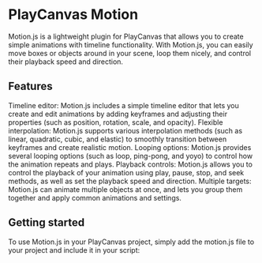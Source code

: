 # PlayCanvas Motion
Motion.js is a lightweight plugin for PlayCanvas that allows you to create simple animations with timeline functionality. With Motion.js, you can easily move boxes or objects around in your scene, loop them nicely, and control their playback speed and direction.

## Features
Timeline editor: Motion.js includes a simple timeline editor that lets you create and edit animations by adding keyframes and adjusting their properties (such as position, rotation, scale, and opacity).
Flexible interpolation: Motion.js supports various interpolation methods (such as linear, quadratic, cubic, and elastic) to smoothly transition between keyframes and create realistic motion.
Looping options: Motion.js provides several looping options (such as loop, ping-pong, and yoyo) to control how the animation repeats and plays.
Playback controls: Motion.js allows you to control the playback of your animation using play, pause, stop, and seek methods, as well as set the playback speed and direction.
Multiple targets: Motion.js can animate multiple objects at once, and lets you group them together and apply common animations and settings.

## Getting started
To use Motion.js in your PlayCanvas project, simply add the motion.js file to your project and include it in your script:
